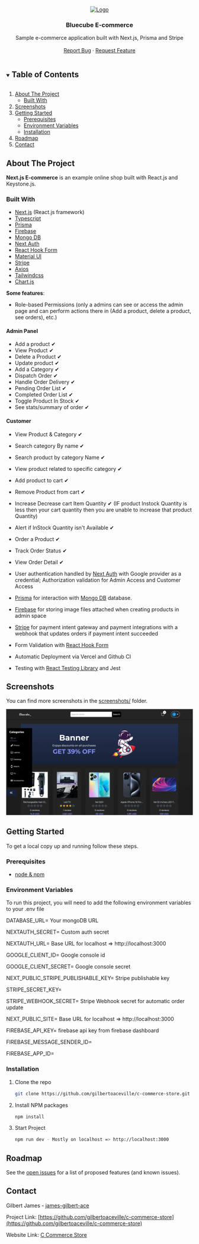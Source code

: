 <!-- PROJECT LOGO -->
<br />
<p align="center">
  <a href="https://github.com/gilbertoaceville/c-commerce-store">
    <img src="banner.png" alt="Logo">
  </a>

  <h3 align="center">Bluecube E-commerce</h3>

  <p align="center">
    Sample e-commerce application built with Next.js, Prisma and Stripe
    <br />
    <br />
    <a href="https://github.com/gilbertoaceville/c-commerce-store/issues">Report Bug</a>
    ·
    <a href="https://github.com/gilbertoaceville/c-commerce-store/issues">Request Feature</a>
  </p>
</p>

<!-- TABLE OF CONTENTS -->
<details open="open">
  <summary><h2 style="display: inline-block">Table of Contents</h2></summary>
  <ol>
    <li>
      <a href="#about-the-project">About The Project</a>
      <ul>
        <li><a href="#built-with">Built With</a></li>
      </ul>
    </li>
    <li>
      <a href="#screenshots">Screenshots</a>
    </li>
    <li>
      <a href="#getting-started">Getting Started</a>
      <ul>
        <li><a href="#prerequisites">Prerequisites</a></li>
        <li><a href="#env-variables">Environment Variables</a></li>
        <li><a href="#installation">Installation</a></li>
      </ul>
    </li>
    <li><a href="#roadmap">Roadmap</a></li>
    <li><a href="#contact">Contact</a></li>
  </ol>
</details>

<!-- ABOUT THE PROJECT -->

## About The Project

**Next.js E-commerce** is an example online shop built with React.js and Keystone.js.

### Built With

- [Next.js](https://nextjs.org/) (React.js framework)
- [Typescript](https://www.typescriptlang.org/)
- [Prisma](https://www.prisma.io/)
- [Firebase](https://firebase.google.com/)
- [Mongo DB](https://www.mongodb.com/cloud/atlas)
- [Next Auth](https://next-auth.js.org/)
- [React Hook Form](https://react-hook-form.com/)
- [Material UI](https://mui.com/)
- [Stripe](https://stripe.com)
- [Axios](https://axios-http.com/)
- [Tailwindcss](https://tailwindcss.com/)
- [Chart.js](https://www.chartjs.org/)

**Some features**:

- Role-based Permissions (only a admins can see or access the admin page and can perform actions there in (Add a product, delete a product, see orders), etc.)

#### Admin Panel
 - Add a product ✔
 - View Product ✔
 - Delete a Product ✔
 - Update product ✔
 - Add a Category ✔
 - Dispatch Order ✔
 - Handle Order Delivery  ✔
 - Pending Order  List ✔
 - Completed Order List ✔
 - Toggle Product In Stock ✔
 - See stats/summary of order ✔ 


#### Customer
- View Product & Category ✔
- Search category By name ✔
- Search product by category Name ✔
- View product related to specific category ✔
- Add product to cart ✔
- Remove Product from cart ✔
- Increase Decrease cart Item  Quantity ✔ (IF product Instock Quantity is less then your cart quantity then you are unable to  increase that product Quantity)
- Alert if InStock Quantity isn't Available ✔
- Order a Product ✔
- Track Order Status ✔
- View Order Detail ✔

- User authentication handled by [Next Auth](https://next-auth.js.org/) with Google provider as a credential; Authorization validation for Admin Access and Customer Access
- [Prisma](https://www.prisma.io/) for interaction with [Mongo DB](https://www.mongodb.com/cloud/atlas) database.
- [Firebase](https://firebase.google.com/) for storing image files attached when creating products in admin space
- [Stripe](https://stripe.com) for payment intent gateway and payment integrations with a webhook that updates orders if payment intent succeeded
- Form Validation with [React Hook Form](https://react-hook-form.com/)
- Automatic Deployment via Vercel and Github CI
- Testing with [React Testing Library](https://testing-library.com/docs/react-testing-library/intro/) and Jest

<!-- SCREENSHOTS  -->

## Screenshots

You can find more screenshots in the [screenshots/](./public/screenshots/) folder.

![Main Page](./public/screenshots/user/user-screen-shot-1.png)

<!-- GETTING STARTED -->

## Getting Started

To get a local copy up and running follow these steps.

### Prerequisites

- [node & npm](https://nodejs.org/en)

### Environment Variables

To run this project, you will need to add the following environment variables to your .env file

DATABASE_URL= Your mongoDB URL

NEXTAUTH_SECRET= Custom auth secret

NEXTAUTH_URL= Base URL for localhost => http://localhost:3000

GOOGLE_CLIENT_ID= Google console id

GOOGLE_CLIENT_SECRET= Google console secret

NEXT_PUBLIC_STRIPE_PUBLISHABLE_KEY= Stripe publishable key

STRIPE_SECRET_KEY=

STRIPE_WEBHOOK_SECRET= Stripe Webhook secret for automatic order update

NEXT_PUBLIC_SITE= Base URL for localhost => http://localhost:3000

FIREBASE_API_KEY= firebase api key from firebase dashboard

FIREBASE_MESSAGE_SENDER_ID=

FIREBASE_APP_ID=

### Installation

1. Clone the repo

   ```sh
   git clone https://github.com/gilbertoaceville/c-commerce-store.git
   ```

2. Install NPM packages

   ```sh
   npm install
   ```

3. Start Project

   ```sh
   npm run dev - Mostly on localhost => http://localhost:3000
   ```

<!-- ROADMAP -->

## Roadmap

See the [open issues](https://github.com/sophiabrandt/nextjs-ecommerce/issues) for a list of proposed features (and known issues).

<!-- CONTACT -->

## Contact

Gilbert James - [james-gilbert-ace](https://www.linkedin.com/in/james-gilbert-ace/)

Project Link: [https://github.com/gilbertoaceville/c-commerce-store](https://github.com/gilbertoaceville/c-commerce-store)

Website Link: [C Commerce Store](https://c-commerce-store.vercel.app/)
